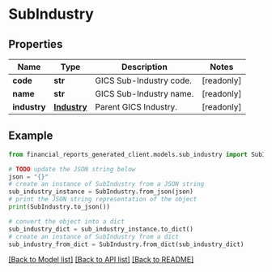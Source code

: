 # SubIndustry


## Properties

Name | Type | Description | Notes
------------ | ------------- | ------------- | -------------
**code** | **str** | GICS Sub-Industry code. | [readonly] 
**name** | **str** | GICS Sub-Industry name. | [readonly] 
**industry** | [**Industry**](Industry.md) | Parent GICS Industry. | [readonly] 

## Example

```python
from financial_reports_generated_client.models.sub_industry import SubIndustry

# TODO update the JSON string below
json = "{}"
# create an instance of SubIndustry from a JSON string
sub_industry_instance = SubIndustry.from_json(json)
# print the JSON string representation of the object
print(SubIndustry.to_json())

# convert the object into a dict
sub_industry_dict = sub_industry_instance.to_dict()
# create an instance of SubIndustry from a dict
sub_industry_from_dict = SubIndustry.from_dict(sub_industry_dict)
```
[[Back to Model list]](../README.md#documentation-for-models) [[Back to API list]](../README.md#documentation-for-api-endpoints) [[Back to README]](../README.md)


